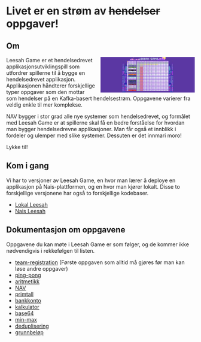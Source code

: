 # Livet er en strøm av ~~hendelser~~ oppgaver!

## Om

<img src="assets/leesah-game-board.png" style="float: right;width: 50%;padding-left: 1em" alt="leaderboard image">

Leesah Game er et hendelsedrevet applikasjonsutviklingspill som utfordrer spillerne til å bygge en hendelsedrevet applikasjon.
Applikasjonen håndterer forskjellige typer oppgaver som den mottar som hendelser på en Kafka-basert hendelsestrøm.
Oppgavene varierer fra veldig enkle til mer komplekse.

NAV bygger i stor grad alle nye systemer som hendelsedrevet, og formålet med Leesah Game er at spillerne skal få en bedre forståelse for hvordan man bygger hendelsedrevne applikasjoner.
Man får også et innblikk i fordeler og ulemper med slike systemer.
Dessuten er det innmari moro!

Lykke til!

## Kom i gang

Vi har to versjoner av Leesah Game, en hvor man lærer å deploye en applikasjon på Nais-plattformen, og en hvor man kjører lokalt.
Disse to forskjellige versjonene har også to forskjellige kodebaser.

- [Lokal Leesah](oppsett-lokalt.md)
- [Nais Leesah](oppsett-nais.md)

## Dokumentasjon om oppgavene

Oppgavene du kan møte i Leesah Game er som følger, og de kommer ikke nødvendigvis i rekkefølgen til listen.

- [team-registration](oppgaver/team-registration.md) (Første oppgaven som alltid må gjøres før man kan løse andre oppgaver)
- [ping-pong](oppgaver/ping-pong.md)
- [aritmetikk](oppgaver/aritmetikk.md)
- [NAV](oppgaver/nav.md)
- [primtall](oppgaver/primtall.md)
- [bankkonto](oppgaver/bankkonto.md)
- [kalkulator](oppgaver/kalkulator.md)
- [base64](oppgaver/base64.md)
- [min-max](oppgaver/min-max.md)
- [deduplisering](oppgaver/deduplisering.md)
- [grunnbeløp](oppgaver/grunnbeløp.md)
